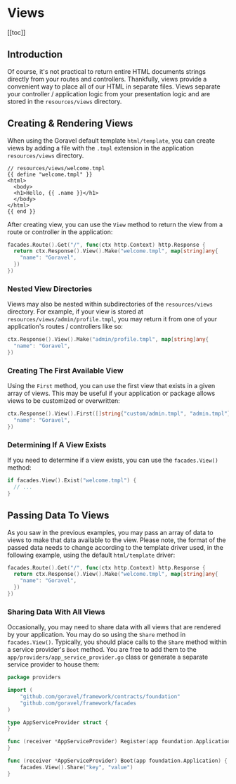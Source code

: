 # Views

[[toc]]

## Introduction

Of course, it's not practical to return entire HTML documents strings directly from your routes and controllers. Thankfully, views provide a convenient way to place all of our HTML in separate files. Views separate your controller / application logic from your presentation logic and are stored in the `resources/views` directory.

## Creating & Rendering Views

When using the Goravel default template `html/template`, you can create views by adding a file with the `.tmpl` extension in the application `resources/views` directory.

```
// resources/views/welcome.tmpl
{{ define "welcome.tmpl" }}
<html>
  <body>
  <h1>Hello, {{ .name }}</h1>
  </body>
</html>
{{ end }}
```

After creating view, you can use the `View` method to return the view from a route or controller in the application:

```go
facades.Route().Get("/", func(ctx http.Context) http.Response {
  return ctx.Response().View().Make("welcome.tmpl", map[string]any{
    "name": "Goravel",
  })
})
```

### Nested View Directories

Views may also be nested within subdirectories of the `resources/views` directory. For example, if your view is stored at `resources/views/admin/profile.tmpl`, you may return it from one of your application's routes / controllers like so:

```go
ctx.Response().View().Make("admin/profile.tmpl", map[string]any{
  "name": "Goravel",
})
```

### Creating The First Available View

Using the `First` method, you can use the first view that exists in a given array of views. This may be useful if your application or package allows views to be customized or overwritten:

```go
ctx.Response().View().First([]string{"custom/admin.tmpl", "admin.tmpl"}, map[string]any{
  "name": "Goravel",
})
```

### Determining If A View Exists

If you need to determine if a view exists, you can use the `facades.View()` method:

```go
if facades.View().Exist("welcome.tmpl") {
  // ...
}
```

## Passing Data To Views

As you saw in the previous examples, you may pass an array of data to views to make that data available to the view. Please note, the format of the passed data needs to change according to the template driver used, in the following example, using the default `html/template` driver:

```go
facades.Route().Get("/", func(ctx http.Context) http.Response {
  return ctx.Response().View().Make("welcome.tmpl", map[string]any{
    "name": "Goravel",
  })
})
```

### Sharing Data With All Views

Occasionally, you may need to share data with all views that are rendered by your application. You may do so using the `Share` method in `facades.View()`. Typically, you should place calls to the `Share` method within a service provider's `Boot` method. You are free to add them to the `app/providers/app_service_provider.go` class or generate a separate service provider to house them:

```go
package providers

import (
	"github.com/goravel/framework/contracts/foundation"
    "github.com/goravel/framework/facades
)

type AppServiceProvider struct {
}

func (receiver *AppServiceProvider) Register(app foundation.Application) {
}

func (receiver *AppServiceProvider) Boot(app foundation.Application) {
    facades.View().Share("key", "value")
}
```
